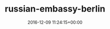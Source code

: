 ---
title:		"russian-embassy-berlin"
type:		"photos"
mediatype:		"upload"
description:		"TBC"
date:		"2016-12-09 11:24:15+00:00"
album:		"city"
filename:		"russian-embassy-berlin.md"
series:		""
cl_public_id:		"city/russian-embassy-berlin"
cl_version:		1497000393
format:		"tiff"
bytes:		1646216
width:		810
height:		1440
colours:
- "#1B1918"
- "#8A8073"
- "#1C1C1E"
- "#BBB1A4"
- "#EBEDEF"
- "#202223"
- "#241F15"
- "#E9EAED"
- "#161A0A"
- "#2A1F18"
- "#7B6A53"
- "#707A7B"
- "#816353"
- "#6D6E73"
- "#6D6824"
- "#08090D"
- "#707572"
- "#080A0C"
- "#161B06"
exposure_mode:		"Auto"
program:		"Aperture-priority AE"
aperture:		"7.1"
focal_length:		"24.0 mm"
iso:		"200"
shutter_speed:		"1/40"
metering:		"Multi-segment"
flash:		"Off, Did not fire"
white_balance:		"Custom"
colour_temp:		"5550"
has_crop:		"false"
orientation:		"Horizontal (normal)"
camera_model:		"NIKON D800"
lens_info:		"24-70mm f/2.8"
artist:		"No artist info"
x_resolution:		"300"
y_resolution:		"300"
---